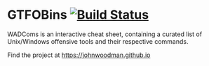 # GTFOBins [![Build Status][]][travis]

[Build Status]: https://travis-ci.org/GTFOBins/GTFOBins.github.io.svg?branch=master
[travis]: https://travis-ci.org/GTFOBins/GTFOBins.github.io

WADComs is an interactive cheat sheet, containing a curated list of Unix/Windows offensive tools and their respective commands.

Find the project at https://johnwoodman.github.io
